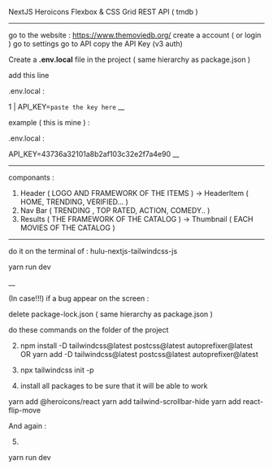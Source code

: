 NextJS 
Heroicons 
Flexbox & CSS Grid 
REST API ( tmdb )

___
go to the website : 
https://www.themoviedb.org/
create a account ( or login )
go to settings 
go to API 
copy the API Key (v3 auth)

Create a 
**.env.local**
file in the project ( same hierarchy as package.json ) 

add this line



.env.local : 

1 | API_KEY=`paste the key here`
__

example ( this is mine ) : 



.env.local : 

API_KEY=43736a32101a8b2af103c32e2f7a4e90
__

___

componants : 
1. Header ( LOGO AND FRAMEWORK OF THE ITEMS ) -> HeaderItem ( HOME, TRENDING, VERIFIED...  ) 
2. Nav Bar ( TRENDING , TOP RATED, ACTION, COMEDY.. ) 
3. Results ( THE FRAMEWORK OF THE CATALOG ) -> Thumbnail ( EACH MOVIES OF THE CATALOG ) 

___

do it on the terminal of : hulu-nextjs-tailwindcss-js

yarn run dev 

__

(In case!!!) if a bug appear on the screen : 

delete package-lock.json ( same hierarchy as package.json ) 

do these commands on the folder of the project

2. npm install -D tailwindcss@latest postcss@latest autoprefixer@latest 
OR
yarn add -D tailwindcss@latest postcss@latest autoprefixer@latest 

3. npx tailwindcss init -p

4. install all packages to be sure that it will be able to work

yarn add @heroicons/react 
yarn add tailwind-scrollbar-hide 
yarn add react-flip-move 

And again : 

5.

yarn run dev

